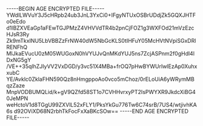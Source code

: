 -----BEGIN AGE ENCRYPTED FILE-----
YWdlLWVuY3J5cHRpb24ub3JnL3YxCi0+IFgyNTUxOSBrUDdjZk5GQXJHTFo0eEdo
d1lBZXVEaGp1aFEwTGJPMzZ4VHVVdTR4b2pnCjFOZ1g3WXFOd21mVzEzcHJsR3Ry
Zk9mTkxINU5LbVBBZzFrNW40dW5NbGcKLS0tIHFuY05McHVtNVpiSGxDRlRENFhQ
MlJkaEVucU0zM05WUGoxN0hVYUJvQnMKdYUJ5ns7ZcjASPnm2f0gHdl4lDxNG5gY
/VE++35qlhZJIyVV2VxDGD/y3vc51X4MBa+frOQ7pHwBYWUrIwlEzAp0XuhxxubC
YE/Avklc0ZklaFHN590Qz8nHmgppoAo0vco5mChoz/0rELoUiA6yWRymMBqzZaze
MnpVODBUMQLid/k+gV9QZfd58ST1o7CVHHvrxyPT2IsPWYXR9JkdcXiBG40JeMPN
weHctoV1d8TGgU99ZXVlL52xFLY1/PksYkGu776Tw6C74srB/7US4/wtjivhKA6s
d92OViXD68N2rbhTkFocFxXaBKcSOw==
-----END AGE ENCRYPTED FILE-----
